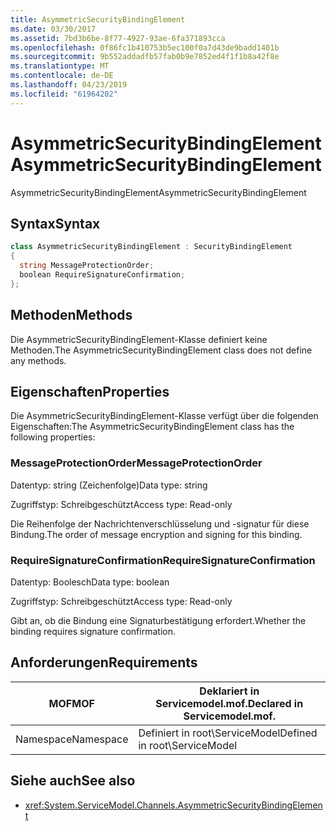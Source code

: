 ```yaml
---
title: AsymmetricSecurityBindingElement
ms.date: 03/30/2017
ms.assetid: 7bd3b6be-8f77-4927-93ae-6fa371893cca
ms.openlocfilehash: 0f86fc1b410753b5ec100f0a7d43de9badd1401b
ms.sourcegitcommit: 9b552addadfb57fab0b9e7852ed4f1f1b8a42f8e
ms.translationtype: MT
ms.contentlocale: de-DE
ms.lasthandoff: 04/23/2019
ms.locfileid: "61964202"
---
```

# <a name="asymmetricsecuritybindingelement"></a><span data-ttu-id="1dd22-102">AsymmetricSecurityBindingElement</span><span class="sxs-lookup"><span data-stu-id="1dd22-102">AsymmetricSecurityBindingElement</span></span>
<span data-ttu-id="1dd22-103">AsymmetricSecurityBindingElement</span><span class="sxs-lookup"><span data-stu-id="1dd22-103">AsymmetricSecurityBindingElement</span></span>  
  
## <a name="syntax"></a><span data-ttu-id="1dd22-104">Syntax</span><span class="sxs-lookup"><span data-stu-id="1dd22-104">Syntax</span></span>  
  
```csharp
class AsymmetricSecurityBindingElement : SecurityBindingElement  
{  
  string MessageProtectionOrder;  
  boolean RequireSignatureConfirmation;  
};  
```  
  
## <a name="methods"></a><span data-ttu-id="1dd22-105">Methoden</span><span class="sxs-lookup"><span data-stu-id="1dd22-105">Methods</span></span>  
 <span data-ttu-id="1dd22-106">Die AsymmetricSecurityBindingElement-Klasse definiert keine Methoden.</span><span class="sxs-lookup"><span data-stu-id="1dd22-106">The AsymmetricSecurityBindingElement class does not define any methods.</span></span>  
  
## <a name="properties"></a><span data-ttu-id="1dd22-107">Eigenschaften</span><span class="sxs-lookup"><span data-stu-id="1dd22-107">Properties</span></span>  
 <span data-ttu-id="1dd22-108">Die AsymmetricSecurityBindingElement-Klasse verfügt über die folgenden Eigenschaften:</span><span class="sxs-lookup"><span data-stu-id="1dd22-108">The AsymmetricSecurityBindingElement class has the following properties:</span></span>  
  
### <a name="messageprotectionorder"></a><span data-ttu-id="1dd22-109">MessageProtectionOrder</span><span class="sxs-lookup"><span data-stu-id="1dd22-109">MessageProtectionOrder</span></span>  
 <span data-ttu-id="1dd22-110">Datentyp: string (Zeichenfolge)</span><span class="sxs-lookup"><span data-stu-id="1dd22-110">Data type: string</span></span>  
  
 <span data-ttu-id="1dd22-111">Zugriffstyp: Schreibgeschützt</span><span class="sxs-lookup"><span data-stu-id="1dd22-111">Access type: Read-only</span></span>  
  
 <span data-ttu-id="1dd22-112">Die Reihenfolge der Nachrichtenverschlüsselung und -signatur für diese Bindung.</span><span class="sxs-lookup"><span data-stu-id="1dd22-112">The order of message encryption and signing for this binding.</span></span>  
  
### <a name="requiresignatureconfirmation"></a><span data-ttu-id="1dd22-113">RequireSignatureConfirmation</span><span class="sxs-lookup"><span data-stu-id="1dd22-113">RequireSignatureConfirmation</span></span>  
 <span data-ttu-id="1dd22-114">Datentyp: Boolesch</span><span class="sxs-lookup"><span data-stu-id="1dd22-114">Data type: boolean</span></span>  
  
 <span data-ttu-id="1dd22-115">Zugriffstyp: Schreibgeschützt</span><span class="sxs-lookup"><span data-stu-id="1dd22-115">Access type: Read-only</span></span>  
  
 <span data-ttu-id="1dd22-116">Gibt an, ob die Bindung eine Signaturbestätigung erfordert.</span><span class="sxs-lookup"><span data-stu-id="1dd22-116">Whether the binding requires signature confirmation.</span></span>  
  
## <a name="requirements"></a><span data-ttu-id="1dd22-117">Anforderungen</span><span class="sxs-lookup"><span data-stu-id="1dd22-117">Requirements</span></span>  
  
|<span data-ttu-id="1dd22-118">MOF</span><span class="sxs-lookup"><span data-stu-id="1dd22-118">MOF</span></span>|<span data-ttu-id="1dd22-119">Deklariert in Servicemodel.mof.</span><span class="sxs-lookup"><span data-stu-id="1dd22-119">Declared in Servicemodel.mof.</span></span>|  
|---------|-----------------------------------|  
|<span data-ttu-id="1dd22-120">Namespace</span><span class="sxs-lookup"><span data-stu-id="1dd22-120">Namespace</span></span>|<span data-ttu-id="1dd22-121">Definiert in root\ServiceModel</span><span class="sxs-lookup"><span data-stu-id="1dd22-121">Defined in root\ServiceModel</span></span>|  
  
## <a name="see-also"></a><span data-ttu-id="1dd22-122">Siehe auch</span><span class="sxs-lookup"><span data-stu-id="1dd22-122">See also</span></span>

- <xref:System.ServiceModel.Channels.AsymmetricSecurityBindingElement>
